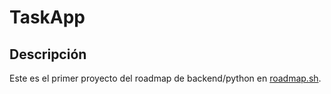 # TaskApp

## Descripción

Este es el primer proyecto del roadmap de backend/python en [roadmap.sh](https://roadmap.sh).
